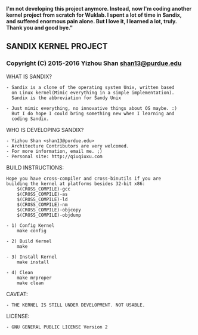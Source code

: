 **I'm not developing this project anymore. Instead, now I'm coding another  
kernel project from scratch for Wuklab. I spent a lot of time in Sandix,  
and suffered enormous pain alone. But I love it, I learned a lot, truly.  
Thank you and good bye."**  

##			SANDIX KERNEL PROJECT
###	Copyright (C) 2015-2016 Yizhou Shan <shan13@purdue.edu>

WHAT IS SANDIX?

	- Sandix is a clone of the operating system Unix, written based
	  on Linux kernel(Mimic everything in a simple implementation).
	  Sandix is the abbreviation for Sandy Unix

	- Just mimic everything, no innovative things about OS maybe. :)
	  But I do hope I could bring something new when I learning and
	  coding Sandix.

WHO IS DEVELOPING SANDIX?

	- Yizhou Shan <shan13@purdue.edu>
	- Architecture Contributors are very welcomed.
	- For more information, email me. ;)
	- Personal site: http://qiuqiuxu.com

BUILD INSTRUCTIONS:
	
	Hope you have cross-compiler and cross-binutils if you are
	building the kernel at platforms besides 32-bit x86:
		$(CROSS_COMPILE)-gcc
		$(CROSS_COMPILE)-as
		$(CROSS_COMPILE)-ld
		$(CROSS_COMPILE)-nm
		$(CROSS_COMPILE)-objcopy
		$(CROSS_COMPILE)-objdump

	- 1) Config Kernel
		make config
	
	- 2) Build Kernel
		make
	
	- 3) Install Kernel
		make install

	- 4) Clean
		make mrproper
		make clean

CAVEAT:

	- THE KERNEL IS STILL UNDER DEVELOPMENT. NOT USABLE.

LICENSE:

	- GNU GENERAL PUBLIC LICENSE Version 2
